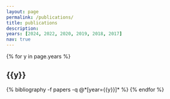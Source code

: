 ```yaml
---
layout: page
permalink: /publications/
title: publications
description: 
years: [2024, 2022, 2020, 2019, 2018, 2017]
nav: true
---
```


<div class="publications">

{% for y in page.years %}
  <h2 class="year">{{y}}</h2>
  {% bibliography -f papers -q @*[year={{y}}]* %}
{% endfor %}

</div>
